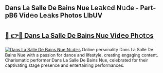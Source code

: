 ## Dans La Salle De Bains Nue Le𝚊k𝚎d N𝚞𝚍e - Part-pB6 Vid𝚎o Le𝚊ks Photos LlbUV

# <h2><a href="http://fb60oq.evod.top/?m=Dans+La+Salle+De+Bains+Nue">🔗 👉🔴 Dans La Salle De Bains Nue Vid𝚎o Ph𝚘t𝚘s</a></h2>

[![Dans La Salle De Bains Nue N𝚞d𝚎s](https://i.imgur.com/8V9OHl7.gif)](http://fb60oq.evod.top/?m=Dans+La+Salle+De+Bains+Nue)
Online personality Dans La Salle De Bains Nue with a passion for dance and lifestyle, creating engaging content. Charismatic performer Dans La Salle De Bains Nue, celebrated for their captivating stage presence and entertaining performances. 
